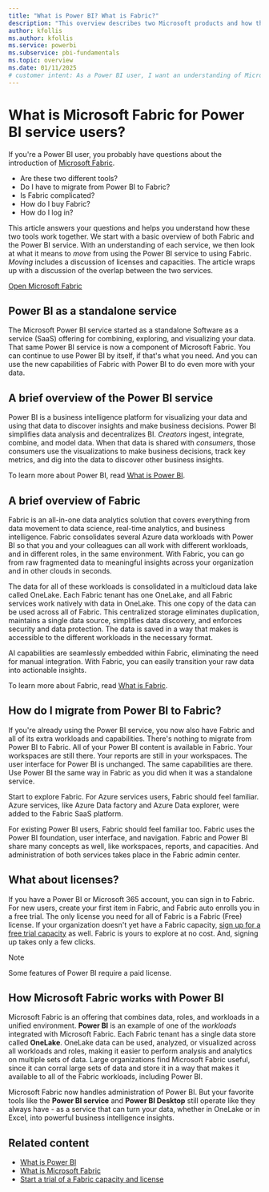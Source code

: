 ```yaml
---
title: "What is Power BI? What is Fabric?"
description: "This overview describes two Microsoft products and how they work together. The two products are Microsoft Fabric and Microsoft Power BI."
author: kfollis
ms.author: kfollis
ms.service: powerbi
ms.subservice: pbi-fundamentals
ms.topic: overview  
ms.date: 01/11/2025
# customer intent: As a Power BI user, I want an understanding of Microsoft Fabric and how it relates to the Power BI service so that I know how to use these two services separately or together.
---
```


# What is Microsoft Fabric for Power BI service users?

If you're a Power BI user, you probably have questions about the introduction of [Microsoft Fabric](/fabric/get-started/microsoft-fabric-overview).

- Are these two different tools? 
- Do I have to migrate from Power BI to Fabric? 
- Is Fabric complicated?
- How do I buy Fabric? 
- How do I log in?

This article answers your questions and helps you understand how these two tools work together. We start with a basic overview of both Fabric and the Power BI service. With an understanding of each service, we then look at what it means to *move* from using the Power BI service to using Fabric. *Moving* includes a discussion of licenses and capacities. The article wraps up with a discussion of the overlap between the two services.

[Open Microsoft Fabric](https://app.fabric.microsoft.com)

## Power BI as a standalone service

The Microsoft Power BI service started as a standalone Software as a service (SaaS) offering for combining, exploring, and visualizing your data. That same Power BI service is now a component of Microsoft Fabric. You can continue to use Power BI by itself, if that's what you need. And you can use the new capabilities of Fabric with Power BI to do even more with your data.

## A brief overview of the Power BI service

Power BI is a business intelligence platform for visualizing your data and using that data to discover insights and make business decisions. Power BI simplifies data analysis and decentralizes BI. *Creators* ingest, integrate, combine, and model data. When that data is shared with *consumers*, those consumers use the visualizations to make business decisions, track key metrics, and dig into the data to discover other business insights. 

To learn more about Power BI, read [What is Power BI](power-bi-overview.md).

## A brief overview of Fabric

Fabric is an all-in-one data analytics solution that covers everything from data movement to data science, real-time analytics, and business intelligence. Fabric consolidates several Azure data workloads with Power BI so that you and your colleagues can all work with different workloads, and in different roles, in the same environment. With Fabric, you can go from raw fragmented data to meaningful insights across your organization and in other clouds in seconds.  

The data for all of these workloads is consolidated in a multicloud data lake called OneLake. Each Fabric tenant has one OneLake, and all Fabric services work natively with data in OneLake. This one copy of the data can be used across all of Fabric. This centralized storage eliminates duplication, maintains a single data source, simplifies data discovery, and enforces security and data protection. The data is saved in a way that makes is accessible to the different workloads in the necessary format.  

 AI capabilities are seamlessly embedded within Fabric, eliminating the need for manual integration. With Fabric, you can easily transition your raw data into actionable insights.

To learn more about Fabric, read [What is Fabric](/fabric/get-started/microsoft-fabric-overview).

## How do I migrate from Power BI to Fabric?

If you're already using the Power BI service, you now also have Fabric and all of its extra workloads and capabilities. There's nothing to migrate from Power BI to Fabric. All of your Power BI content is available in Fabric. Your workspaces are still there. Your reports are still in your workspaces. The user interface for Power BI is unchanged. The same capabilities are there. Use Power BI the same way in Fabric as you did when it was a standalone service. 

Start to explore Fabric. For Azure services users, Fabric should feel familiar. Azure services, like Azure Data factory and Azure Data explorer, were added to the Fabric SaaS platform.

For existing Power BI users, Fabric should feel familiar too. Fabric uses the Power BI foundation, user interface, and navigation. Fabric and Power BI share many concepts as well, like workspaces, reports, and capacities. And administration of both services takes place in the Fabric admin center. 

## What about licenses?

If you have a Power BI or Microsoft 365 account, you can sign in to Fabric. For new users, create your first item in Fabric, and Fabric auto enrolls you in a free trial. The only license you need for all of Fabric is a Fabric (Free) license. If your organization doesn't yet have a Fabric capacity, [sign up for a free trial capacity](/fabric/get-started/fabric-trial) as well. Fabric is yours to explore at no cost. And, signing up takes only a few clicks.  

> [!NOTE]
> Some features of Power BI require a paid license.  

## How Microsoft Fabric works with Power BI

Microsoft Fabric is an offering that combines data, roles, and workloads in a unified environment. **Power BI** is an example of one of the *workloads* integrated with Microsoft Fabric. Each Fabric tenant has a single data store called **OneLake**. OneLake data can be used, analyzed, or visualized across all workloads and roles, making it easier to perform analysis and analytics on multiple sets of data. Large organizations find Microsoft Fabric useful, since it can corral large sets of data and store it in a way that makes it available to all of the Fabric workloads, including Power BI.

Microsoft Fabric now handles administration of Power BI. But your favorite tools like the **Power BI service** and **Power BI Desktop** still operate like they always have - as a service that can turn your data, whether in OneLake or in Excel, into powerful business intelligence insights.

## Related content

- [What is Power BI](power-bi-overview.md)
- [What is Microsoft Fabric](/fabric/get-started/microsoft-fabric-overview)
- [Start a trial of a Fabric capacity and license](/fabric/get-started/fabric-trial)
